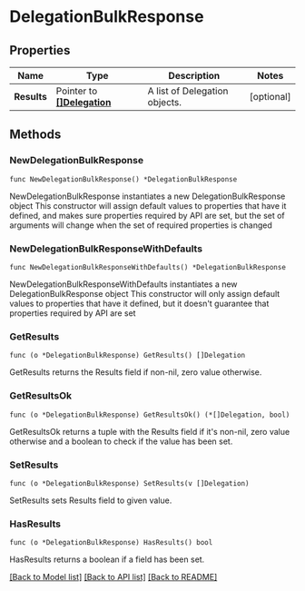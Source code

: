 # DelegationBulkResponse

## Properties

Name | Type | Description | Notes
------------ | ------------- | ------------- | -------------
**Results** | Pointer to [**[]Delegation**](Delegation.md) | A list of Delegation objects. | [optional] 

## Methods

### NewDelegationBulkResponse

`func NewDelegationBulkResponse() *DelegationBulkResponse`

NewDelegationBulkResponse instantiates a new DelegationBulkResponse object
This constructor will assign default values to properties that have it defined,
and makes sure properties required by API are set, but the set of arguments
will change when the set of required properties is changed

### NewDelegationBulkResponseWithDefaults

`func NewDelegationBulkResponseWithDefaults() *DelegationBulkResponse`

NewDelegationBulkResponseWithDefaults instantiates a new DelegationBulkResponse object
This constructor will only assign default values to properties that have it defined,
but it doesn't guarantee that properties required by API are set

### GetResults

`func (o *DelegationBulkResponse) GetResults() []Delegation`

GetResults returns the Results field if non-nil, zero value otherwise.

### GetResultsOk

`func (o *DelegationBulkResponse) GetResultsOk() (*[]Delegation, bool)`

GetResultsOk returns a tuple with the Results field if it's non-nil, zero value otherwise
and a boolean to check if the value has been set.

### SetResults

`func (o *DelegationBulkResponse) SetResults(v []Delegation)`

SetResults sets Results field to given value.

### HasResults

`func (o *DelegationBulkResponse) HasResults() bool`

HasResults returns a boolean if a field has been set.


[[Back to Model list]](../README.md#documentation-for-models) [[Back to API list]](../README.md#documentation-for-api-endpoints) [[Back to README]](../README.md)


